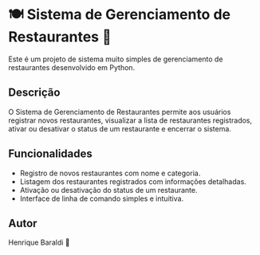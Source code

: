 # 🍽️ Sistema de Gerenciamento de Restaurantes 🍔

Este é um projeto de sistema muito simples de gerenciamento de restaurantes desenvolvido em Python.

## Descrição

O Sistema de Gerenciamento de Restaurantes permite aos usuários registrar novos restaurantes, visualizar a lista de restaurantes registrados, ativar ou desativar o status de um restaurante e encerrar o sistema.

## Funcionalidades

- Registro de novos restaurantes com nome e categoria.
- Listagem dos restaurantes registrados com informações detalhadas.
- Ativação ou desativação do status de um restaurante.
- Interface de linha de comando simples e intuitiva.

## Autor

Henrique Baraldi 🚀
